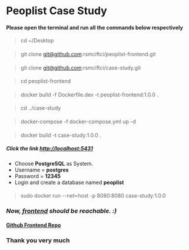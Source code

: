 # Peoplist Case Study
#### Please open the terminal and run all the commands below respectively


> cd ~/Desktop
####
> git clone git@github.com:rsmciftci/peoplist-frontend.git
####
>  git clone git@github.com:rsmciftci/case-study.git
####
> cd peoplist-frontend
####
> docker build -f Dockerfile.dev -t peoplist-frontend:1.0.0 .
####
> cd ../case-study
####
> docker-compose -f docker-compose.yml up -d
####
> docker build -t case-study:1.0.0 .
####
##### Click the link [http://localhost:5431](http://localhost:5431) 
* Choose **PostgreSQL** as System.
* Username = **postgres**
* Password = **12345**
* Login and create a database named **peoplist**
####
> sudo docker run --net=host -p 8080:8080 case-study:1.0.0
####

### *Now, [frontend](http://localhost:3000) should be reachable. :)*

#### [Github Frontend Repo](https://github.com/rsmciftci/peoplist-frontend)

### Thank you very much

